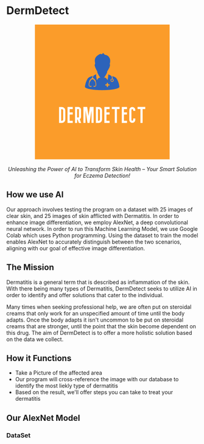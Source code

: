 # **DermDetect**

<div align="center">
  <img src="DermDetectLogo.png" alt="Logo">
  
  *Unleashing the Power of AI to Transform Skin Health – Your Smart Solution for Eczema Detection!*
</div>

## **How we use AI**
Our approach involves testing the program on a dataset with 25 images of clear skin, and 25 images of skin afflicted with Dermatitis. In order to enhance image differentiation, we employ AlexNet, a deep convolutional neural network. In order to run this Machine Learning Model, we use Google Colab which uses Python programming. Using the dataset to train the model enables AlexNet to accurately distinguish between the two scenarios, aligning with our goal of effective image differentiation.

## **The Mission**
Dermatitis is a general term that is described as inflammation of the skin. With there being many types of Dermatitis, DermDetect seeks to utilize AI in order to identify and offer solutions that cater to the individual.

Many times when seeking professional help, we are often put on steroidal creams that only work for an unspecified amount of time until the body adapts. Once the body adapts it isn't uncommon to be put on steroidal creams that are stronger, until the point that the skin become dependent on this drug. The aim of DermDetect is to offer a more holistic solution based on the data we collect.

## **How it Functions**
+ Take a Picture of the affected area
+ Our program will cross-reference the image with our database to identify the most liekly type of dermatitis
+ Based on the result, we'll offer steps you can take to treat your dermatitis

## **Our AlexNet Model**


### **DataSet**
